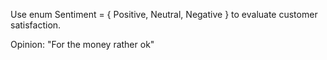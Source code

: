 Use
enum Sentiment = { Positive, Neutral, Negative } 
to evaluate customer satisfaction.

Opinion: "For the money rather ok"